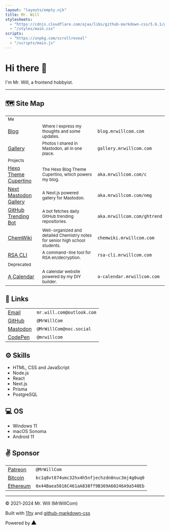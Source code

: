 ```yaml
---
layout: "layouts/empty.njk"
title: Mr. Will
stylesheets:
  - "https://cdnjs.cloudflare.com/ajax/libs/github-markdown-css/5.6.1/github-markdown.min.css"
  - "/styles/main.css"
scripts:
  - "https://unpkg.com/scrollreveal"
  - "/scripts/main.js"
---
```


# Hi there 👋

I'm <span class="highlight">Mr. Will</span>, a frontend hobbyist.

---

## 🗺️ Site Map

|                                                          |                                                                                             |                             |
| -------------------------------------------------------- | ------------------------------------------------------------------------------------------- | --------------------------- |
| <small class="highlight">Me</small>                      |                                                                                             |                             |
| [Blog](https://blog.mrwillcom.com/)                      | <small>Where I express my thoughts and some updates.</small>                                | `blog.mrwillcom.com`        |
| [Gallery](https://gallery.mrwillcom.com/)                | <small>Photos I shared in Mastodon, all in one place.</small>                               | `gallery.mrwillcom.com`     |
| <small class="highlight">Projects</small>                |                                                                                             |                             |
| [Hexo Theme Cupertino](https://aka.mrwillcom.com/c)      | <small>The Hexo Blog Theme Cupertino, which powers my blog.</small>                         | `aka.mrwillcom.com/c`       |
| [Next Mastodon Gallery](https://aka.mrwillcom.com/nmg)   | <small>A Next.js powered gallery for Mastodon.</small>                                      | `aka.mrwillcom.com/nmg`     |
| [GitHub Trending Bot](https://aka.mrwillcom.com/ghtrend) | <small>A bot fetches daily GitHub trending repositories.</small>                            | `aka.mrwillcom.com/ghtrend` |
| [ChemWiki](https://chemwiki.mrwillcom.com/)              | <small>Well-organized and detailed Chemistry notes for senior high school students.</small> | `chemwiki.mrwillcom.com`    |
| [RSA CLI](https://rsa-cli.mrwillcom.com/)                | <small>A command-line tool for RSA en/decryption.</small>                                   | `rsa-cli.mrwillcom.com`     |
| <small class="highlight">Deprecated</small>              |                                                                                             |                             |
| [A Calendar](http://a-calendar.mrwillcom.com/)           | <small>A calendar website powered by my DIY builder.</small>                                | `a-calendar.mrwillcom.com`  |

## 🔗 Links

|                                                               |                           |
| ------------------------------------------------------------- | ------------------------- |
| [Email](mailto:mr.will.com@outlook.com)                       | `mr.will.com@outlook.com` |
| [GitHub](https://github.com/MrWillCom)                        | `@MrWillCom`              |
| <a rel="me" href="https://noc.social/@MrWillCom">Mastodon</a> | `@MrWillCom@noc.social`   |
| [CodePen](https://codepen.io/mrwillcom)                       | `@mrwillcom`              |

## ⚙️ Skills

- HTML, CSS and JavaScript
- Node.js
- React
- Next.js
- Prisma
- PostgreSQL

## 💻 OS

- Windows 11
- macOS Sonoma
- Android 11

## ✌️ Sponsor

|                                                                                               |                                              |
| --------------------------------------------------------------------------------------------- | -------------------------------------------- |
| [Patreon](https://www.patreon.com/MrWillCom)                                                  | `@MrWillCom`                                 |
| [Bitcoin](https://www.blockchain.com/btc/address/bc1q8vt874umc32hx4h5nfjechzdn0nuc3mj4g0uq0)  | `bc1q8vt874umc32hx4h5nfjechzdn0nuc3mj4g0uq0` |
| [Ethereum](https://www.blockchain.com/eth/address/0x44Baea5016C461aA838ff9B369A60246A9a540Eb) | `0x44Baea5016C461aA838ff9B369A60246A9a540Eb` |

---

<footer>

© 2021-2024 Mr. Will (MrWillCom)

Built with <a href="https://www.11ty.dev/">11ty</a> and <a href="https://github.com/sindresorhus/github-markdown-css">github-markdown-css</a>

Powered by <a target="_blank" href="https://vercel.com/"><svg height="14" viewBox="0 0 75 65" fill="var(--color-fg-default)"><path d="M37.59.25l36.95 64H.64l36.95-64z"></path></svg></a>

</footer>

